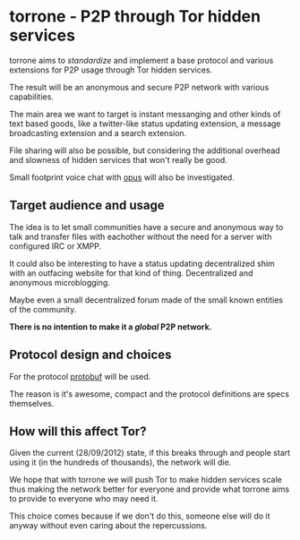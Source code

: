torrone - P2P through Tor hidden services
=========================================
torrone aims to *standardize* and implement a base protocol and various
extensions for P2P usage through Tor hidden services.

The result will be an anonymous and secure P2P network with various
capabilities.

The main area we want to target is instant messanging and other kinds of text
based goods, like a twitter-like status updating extension, a message
broadcasting extension and a search extension.

File sharing will also be possible, but considering the additional overhead and
slowness of hidden services that won't really be good.

Small footprint voice chat with [opus](http://www.opus-codec.org/) will also be
investigated.

Target audience and usage
-------------------------
The idea is to let small communities have a secure and anonymous way to talk
and transfer files with eachother without the need for a server with configured
IRC or XMPP.

It could also be interesting to have a status updating decentralized shim with
an outfacing website for that kind of thing. Decentralized and anonymous
microblogging.

Maybe even a small decentralized forum made of the small known entities of the
community.

**There is no intention to make it a *global* P2P network.**

Protocol design and choices
---------------------------
For the protocol [protobuf](https://developers.google.com/protocol-buffers/)
will be used.

The reason is it's awesome, compact and the protocol definitions are specs
themselves.

How will this affect Tor?
-------------------------
Given the current (28/09/2012) state, if this breaks through and people start
using it (in the hundreds of thousands), the network will die.

We hope that with torrone we will push Tor to make hidden services scale thus
making the network better for everyone and provide what torrone aims to provide
to everyone who may need it.

This choice comes because if we don't do this, someone else will do it anyway
without even caring about the repercussions.
